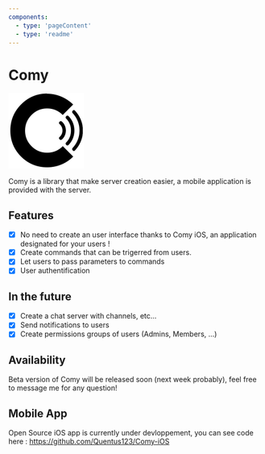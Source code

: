 ```yaml
---
components:
  - type: 'pageContent'
  - type: 'readme'
---
```


# Comy

![logo](https://github.com/Quentus123/Comy/blob/master/assets/logo_150.png?raw=true)

Comy is a library that make server creation easier, a mobile application is provided with the server.

## Features 

- [x] No need to create an user interface thanks to Comy iOS, an application designated for your users !
- [x] Create commands that can be trigerred from users.
- [x] Let users to pass parameters to commands
- [x] User authentification

## In the future

- [x] Create a chat server with channels, etc...
- [x] Send notifications to users
- [x] Create permissions groups of users (Admins, Members, ...)

## Availability
Beta version of Comy will be released soon (next week probably), feel free to message me for any question!

## Mobile App
Open Source iOS app is currently under devloppement, you can see code here : https://github.com/Quentus123/Comy-iOS
